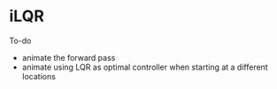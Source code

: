 # iLQR

To-do
- animate the forward pass
- animate using LQR as optimal controller when starting at a different locations